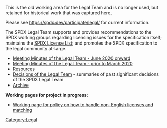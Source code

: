 This is the old working area for the Legal Team and is no longer used,
but retained for historical work that was captured here.

Please see <https://spdx.dev/participate/legal/> for current
information.

The SPDX Legal Team supports and provides recommendations to the SPDX
working groups regarding licensing issues for the specification itself;
maintains the [SPDX License List](http://spdx.org/licenses/); and
promotes the SPDX specification to the legal community at-large.

  - [Meeting Minutes of the Legal Team - June 2020
    onward](https://github.com/spdx/meetings/tree/master/legal)
  - [Meeting Minutes of the Legal Team - prior to March
    2020](Legal_Team/Minutes "wikilink")
  - [Resources](Legal_Team/Resources "wikilink")
  - [Decisions of the Legal Team](Legal_Team/Decisions "wikilink") -
    summaries of past significant decisions of the SPDX Legal Team
  - [Archive](Legal_Team/Archive "wikilink")

**Working pages for project in progress:**

  - [Working page for policy on how to handle non-English licenses and
    matching](Legal_Team/non-English-licenses "wikilink")

[Category:Legal](Category:Legal "wikilink")
